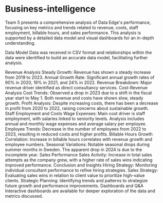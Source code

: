 # Business-intelligence
Team 5 presents a comprehensive analysis of Data Edge's performance, focusing on key metrics and trends related to revenue, costs, staff employment, billable hours, and sales performance. This analysis is supported by a detailed data model and visual dashboards for an in-depth understanding.

Data Model
Data was received in CSV format and relationships within the data were identified to build an accurate data model, facilitating further analysis.

Revenue Analysis
Steady Growth: Revenue has shown a steady increase from 2019 to 2023.
Annual Growth Rate: Significant annual growth rates of 90% in 2020, 19% in 2021, and 24% in 2022.
Revenue Breakdown: Major revenue driver identified as direct consultancy services.
Cost-Revenue Analysis
Cost Trends: Observed a drop in 2023 due to a shift in the fiscal year start to May 1. Both revenue and costs have shown slow, steady growth.
Profit Analysis: Despite increasing costs, there has been a decrease in profit from 2020 to 2022, raising concerns about sustainable growth.
Staff Employment and Costs
Wage Expenses: Main cost driver is staff employment, with salaries linked to seniority levels. Analysis includes annual and monthly wage expenses and average salary per employee.
Employee Trends: Decrease in the number of employees from 2022 to 2023, resulting in reduced costs and higher profits.
Billable Hours
Growth Correlation: Increase in billable hours correlates with revenue growth and employee numbers.
Seasonal Variations: Notable seasonal drops during summer months in Sweden. The apparent drop in 2024 is due to the incomplete year.
Sales Performance
Sales Activity: Increase in total sales attempts as the company grew, with a higher rate of sales wins indicating improved performance.
Conclusion and Insights
Hiring Strategy: Monitoring individual consultant performance to refine hiring strategies.
Sales Strategy: Evaluating sales wins in relation to client value to prioritize high-value clients.
Strategic Planning: Identifying trends and patterns to strategize future growth and performance improvements.
Dashboards and Q&A
Interactive dashboards are available for deeper exploration of the data and metrics discussed.

